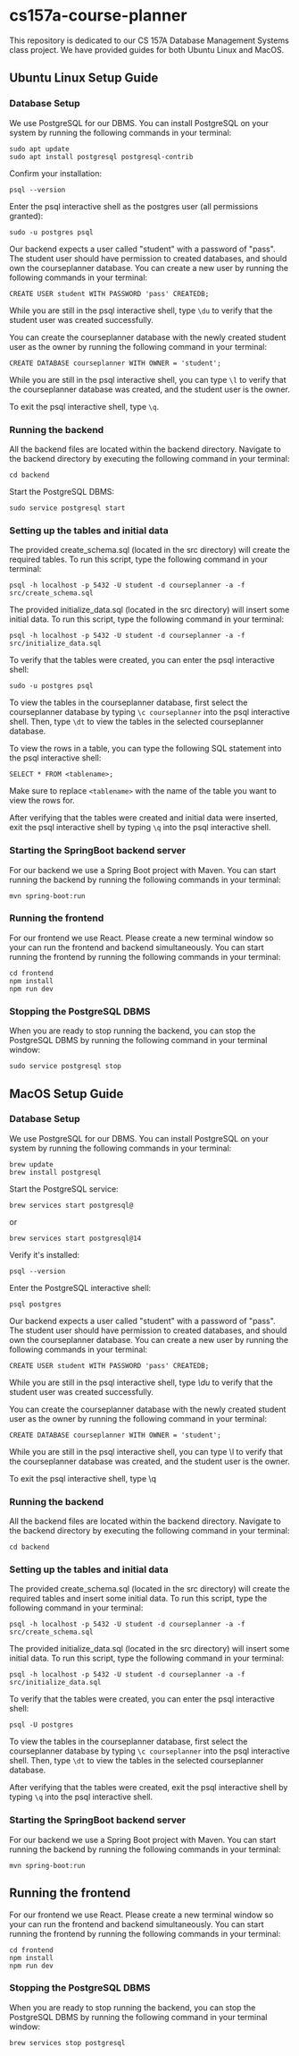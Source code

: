# cs157a-course-planner

This repository is dedicated to our CS 157A Database Management Systems class project. We have provided guides for both Ubuntu Linux and MacOS.

## Ubuntu Linux Setup Guide

### Database Setup

We use PostgreSQL for our DBMS. You can install PostgreSQL on your system by running the following commands in your terminal:

```
sudo apt update
sudo apt install postgresql postgresql-contrib
```

Confirm your installation:

```
psql --version
```

Enter the psql interactive shell as the postgres user (all permissions granted):

```
sudo -u postgres psql
```

Our backend expects a user called "student" with a password of "pass". The student user should have permission to created databases, and should own the courseplanner database. You can create a new user by running the following commands in your terminal:

```
CREATE USER student WITH PASSWORD 'pass' CREATEDB;
```

While you are still in the psql interactive shell, type `\du` to verify that the student user was created successfully.

You can create the courseplanner database with the newly created student user as the owner by running the following command in your terminal:

```
CREATE DATABASE courseplanner WITH OWNER = 'student';
```

While you are still in the psql interactive shell, you can type `\l` to verify that the courseplanner database was created, and the student user is the owner.

To exit the psql interactive shell, type `\q`.

### Running the backend

All the backend files are located within the backend directory. Navigate to the backend directory by executing the following command in your terminal:

```
cd backend
```

Start the PostgreSQL DBMS:

```
sudo service postgresql start
```

### Setting up the tables and initial data

The provided create_schema.sql (located in the src directory) will create the required tables. To run this script, type the following command in your terminal:

```
psql -h localhost -p 5432 -U student -d courseplanner -a -f src/create_schema.sql
```

The provided initialize_data.sql (located in the src directory) will insert some initial data. To run this script, type the following command in your terminal:

```
psql -h localhost -p 5432 -U student -d courseplanner -a -f src/initialize_data.sql
```

To verify that the tables were created, you can enter the psql interactive shell:

```
sudo -u postgres psql
```

To view the tables in the courseplanner database, first select the courseplanner database by typing `\c courseplanner` into the psql interactive shell. Then, type `\dt` to view the tables in the selected courseplanner database.

To view the rows in a table, you can type the following SQL statement into the psql interactive shell:

```
SELECT * FROM <tablename>;
```

Make sure to replace `<tablename>` with the name of the table you want to view the rows for.

After verifying that the tables were created and initial data were inserted, exit the psql interactive shell by typing `\q` into the psql interactive shell.

### Starting the SpringBoot backend server

For our backend we use a Spring Boot project with Maven. You can start running the backend by running the following commands in your terminal:

```
mvn spring-boot:run
```

### Running the frontend

For our frontend we use React. Please create a new terminal window so your can run the frontend and backend simultaneously. You can start running the frontend by running the following commands in your terminal:

```
cd frontend
npm install
npm run dev
```

### Stopping the PostgreSQL DBMS

When you are ready to stop running the backend, you can stop the PostgreSQL DBMS by running the following command in your terminal window:

```
sudo service postgresql stop
```

## MacOS Setup Guide

### Database Setup

We use PostgreSQL for our DBMS. You can install PostgreSQL on your system by running the following commands in your terminal:

```
brew update
brew install postgresql
```

Start the PostgreSQL service:

```
brew services start postgresql@
```

or

```
brew services start postgresql@14
```

Verify it's installed:

```
psql --version
```

Enter the PostgreSQL interactive shell:

```
psql postgres
```

Our backend expects a user called "student" with a password of "pass". The student user should have permission to created databases, and should own the courseplanner database. You can create a new user by running the following commands in your terminal:

```
CREATE USER student WITH PASSWORD 'pass' CREATEDB;
```

While you are still in the psql interactive shell, type _\du_ to verify that the student user was created successfully.

You can create the courseplanner database with the newly created student user as the owner by running the following command in your terminal:

```
CREATE DATABASE courseplanner WITH OWNER = 'student';
```

While you are still in the psql interactive shell, you can type \l to verify that the courseplanner database was created, and the student user is the owner.

To exit the psql interactive shell, type \q

### Running the backend

All the backend files are located within the backend directory. Navigate to the backend directory by executing the following command in your terminal:

```
cd backend
```

### Setting up the tables and initial data

The provided create_schema.sql (located in the src directory) will create the required tables and insert some initial data. To run this script, type the following command in your terminal:

```
psql -h localhost -p 5432 -U student -d courseplanner -a -f src/create_schema.sql

```

The provided initialize_data.sql (located in the src directory) will insert some initial data. To run this script, type the following command in your terminal:

```
psql -h localhost -p 5432 -U student -d courseplanner -a -f src/initialize_data.sql
```

To verify that the tables were created, you can enter the psql interactive shell:

```
psql -U postgres
```

To view the tables in the courseplanner database, first select the courseplanner database by typing `\c courseplanner` into the psql interactive shell. Then, type `\dt` to view the tables in the selected courseplanner database.

After verifying that the tables were created, exit the psql interactive shell by typing `\q` into the psql interactive shell.

### Starting the SpringBoot backend server

For our backend we use a Spring Boot project with Maven. You can start running the backend by running the following commands in your terminal:

```
mvn spring-boot:run
```

## Running the frontend

For our frontend we use React. Please create a new terminal window so your can run the frontend and backend simultaneously. You can start running the frontend by running the following commands in your terminal:

```
cd frontend
npm install
npm run dev
```

### Stopping the PostgreSQL DBMS

When you are ready to stop running the backend, you can stop the PostgreSQL DBMS by running the following command in your terminal window:

```
brew services stop postgresql
```
